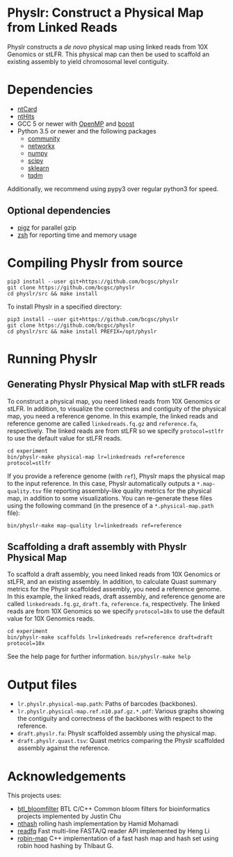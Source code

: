 # Physlr: Construct a Physical Map from Linked Reads

Physlr constructs a *de novo* physical map using linked reads from 10X Genomics or stLFR. This physical map can then be used to scaffold an existing assembly to yield chromosomal level contiguity.

# Dependencies

* [ntCard](https://github.com/bcgsc/ntCard)
* [ntHits](https://github.com/bcgsc/ntHits)
* GCC 5 or newer with [OpenMP](https://www.openmp.org) and [boost](https://www.boost.org)
* Python 3.5 or newer and the following packages
    * [community](https://python-louvain.readthedocs.io/en/latest/api.html)
    * [networkx](https://networkx.github.io/)
    * [numpy](https://numpy.org/)
    * [scipy](https://www.scipy.org/)
    * [sklearn](https://scikit-learn.org/stable/)
    * [tqdm](https://tqdm.github.io/)

Additionally, we recommend using pypy3 over regular python3 for speed.


## Optional dependencies

- [pigz](https://zlib.net/pigz/) for parallel gzip
- [zsh](https://sourceforge.net/projects/zsh/) for reporting time and memory usage


# Compiling Physlr from source

```
pip3 install --user git+https://github.com/bcgsc/physlr
git clone https://github.com/bcgsc/physlr
cd physlr/src && make install
```

To install Physlr in a specified directory:

```
pip3 install --user git+https://github.com/bcgsc/physlr
git clone https://github.com/bcgsc/physlr
cd physlr/src && make install PREFIX=/opt/physlr
```

# Running Physlr

## Generating Physlr Physical Map with stLFR reads

To construct a physical map, you need linked reads from 10X Genomics or stLFR. In addition, to visualize the correctness and contiguity of the physical map, you need a reference genome.
In this example, the linked reads and reference genome are called `linkedreads.fq.gz` and `reference.fa`, respectively. The linked reads are from stLFR so we specify `protocol=stlfr` to use the default value for stLFR reads.

```
cd experiment
bin/physlr-make physical-map lr=linkedreads ref=reference protocol=stlfr
```

If you provide a reference genome (with `ref`), Physlr maps the physical map to the input reference. In this case, Physlr automatically outputs a `*.map-quality.tsv` file reporting assembly-like quality metrics for the physical map, in addition to some visualizations. You can re-generate these files using the following command (in the presence of a `*.physical-map.path` file):
```
bin/physlr-make map-quality lr=linkedreads ref=reference
```


## Scaffolding a draft assembly with Physlr Physical Map

To scaffold a draft assembly, you need linked reads from 10X Genomics or stLFR, and an existing assembly. In addition, to calculate Quast summary metrics for the Physlr scaffolded assembly, you need a reference genome.
In this example, the linked reads, draft assembly, and reference genome are called `linkedreads.fq.gz`, `draft.fa`, `reference.fa`, respectively. The linked reads are from 10X Genomics so we specify `protocol=10x` to use the default value for 10X Genomics reads.

```
cd experiment
bin/physlr-make scaffolds lr=linkedreads ref=reference draft=draft protocol=10x
```

See the help page for further information.
`bin/physlr-make help`

# Output files

* `lr.physlr.physical-map.path`: Paths of barcodes (backbones).
* `lr.physlr.physical-map.ref.n10.paf.gz.*.pdf`: Various graphs showing the contiguity and correctness of the backbones with respect to the reference.
* `draft.physlr.fa`: Physlr scaffolded assembly using the physical map.
* `draft.physlr.quast.tsv`: Quast metrics comparing the Physlr scaffolded assembly against the reference.

# Acknowledgements

This projects uses:
* [btl_bloomfilter](https://github.com/bcgsc/btl_bloomfilter) BTL C/C++ Common bloom filters for bioinformatics projects implemented by Justin Chu
* [nthash](https://github.com/bcgsc/ntHash) rolling hash implementation by Hamid Mohamadi
* [readfq](https://github.com/lh3/readfq) Fast multi-line FASTA/Q reader API implemented by Heng Li
* [robin-map](https://github.com/Tessil/robin-map) C++ implementation of a fast hash map and hash set using robin hood hashing by Thibaut G.
